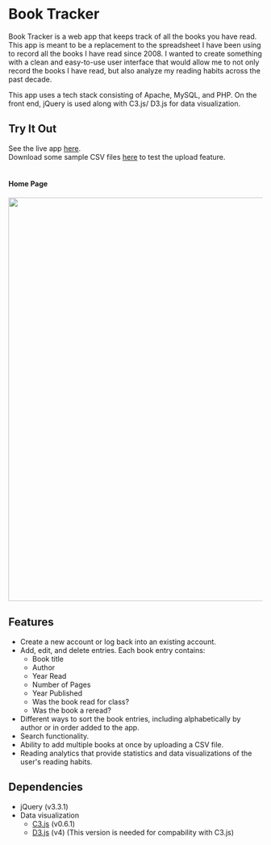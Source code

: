 # Book Tracker
Book Tracker is a web app that keeps track of all the books you have read. This app is meant to be a replacement to the spreadsheet I have been using to record all the books I have read since 2008. I wanted to create something with a clean and easy-to-use user interface that would allow me to not only record the books I have read, but also analyze my reading habits across the past decade. 

This app uses a tech stack consisting of Apache, MySQL, and PHP. On the front end, jQuery is used along with C3.js/ D3.js for data visualization.  

## Try It Out
See the live app [here](https://still-scrubland-90743.herokuapp.com/).
<br>
Download some sample CSV files [here](https://github.com/stephaniekyyip/bookTracker/tree/master/csv_files) to test the upload feature.
<br>
<br>
#### Home Page
<img src = "https://github.com/stephaniekyyip/bookTracker/blob/master/bookTrackerScreenshot.png" width = "800px"></img>
<br>

## Features
- Create a new account or log back into an existing account.
- Add, edit, and delete entries. Each book entry contains:
  - Book title
  - Author
  - Year Read
  - Number of Pages
  - Year Published
  - Was the book read for class?
  - Was the book a reread?
- Different ways to sort the book entries, including alphabetically by author or in order added to the app. 
- Search functionality.
- Ability to add multiple books at once by uploading a CSV file.
- Reading analytics that provide statistics and data visualizations of the user's reading habits.

## Dependencies
- jQuery (v3.3.1)
- Data visualization
  - [C3.js](http://c3js.org) (v0.6.1)
  - [D3.js](https://d3js.org/) (v4) (This version is needed for compability with C3.js)
